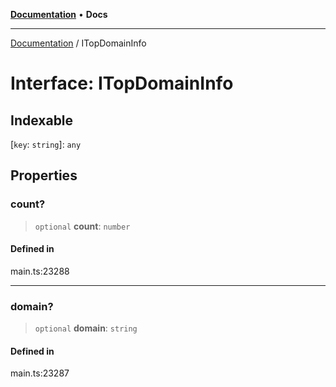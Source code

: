 [**Documentation**](../README.md) • **Docs**

***

[Documentation](../globals.md) / ITopDomainInfo

# Interface: ITopDomainInfo

## Indexable

 \[`key`: `string`\]: `any`

## Properties

### count?

> `optional` **count**: `number`

#### Defined in

main.ts:23288

***

### domain?

> `optional` **domain**: `string`

#### Defined in

main.ts:23287
